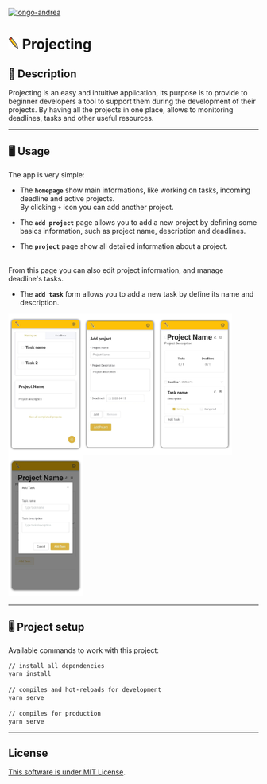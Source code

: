 [![longo-andrea](https://circleci.com/gh/longo-andrea/projecting-app.svg?style=svg)](https://app.circleci.com/pipelines/github/longo-andrea/projecting-app?branch=develop)

# ![Logo](/readme_assets/logo.png) Projecting

## 📝 Description
Projecting is an easy and intuitive application, its purpose is to provide to beginner developers a tool to support them during the development of their projects.
By having all the projects in one place, allows to monitoring deadlines, tasks and other useful resources.

---

## 🖥️ Usage

The app is very simple:

- The **`homepage`** show main informations, like working on tasks, incoming deadline and active projects. <br>
By clicking `+` icon you can add another project.

- The **`add project`** page allows you to add a new project by defining some basics information, such as project name, description and deadlines.

- The **`project`** page show all detailed information about a project.
<br>
From this page you can also edit project information, and manage deadline's tasks.

- The **`add task`** form allows you to add a new task by define its name and description.
 
<img align="left" src="./readme_assets/homepage.png"  width="150">
<img align="left" src="./readme_assets/add-project.png" width="150">
<img align="left" src="./readme_assets/edit-project.png" width="150">
<img src="./readme_assets/add-task.png" width="150">

---

## 🎚️ Project setup

Available commands to work with this project:

```
// install all dependencies
yarn install

// compiles and hot-reloads for development
yarn serve

// compiles for production
yarn serve
```

---

## License
[This software is under MIT License](https://it.wikipedia.org/wiki/Licenza_MIT).
